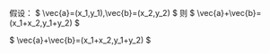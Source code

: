 假设：
$
\vec{a}=(x_1,y_1),\vec{b}=(x_2,y_2)
$
则
$
\vec{a}+\vec{b}=(x_1+x_2,y_1+y_2)
$

$
\vec{a}+\vec{b}=(x_1+x_2,y_1+y_2)
$